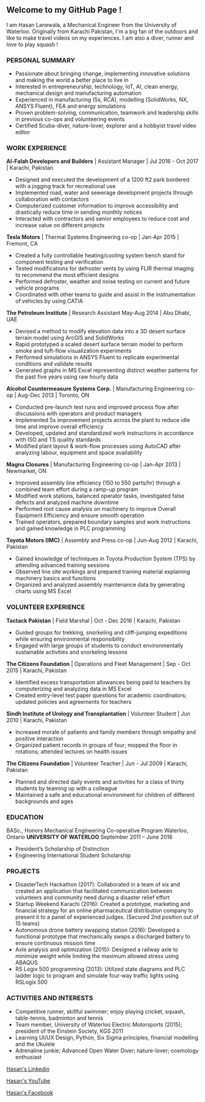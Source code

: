 ## Welcome to my GitHub Page ! 

I am Hasan Lanewala, a Mechanical Engineer from the University of Waterloo. Originally from Karachi Pakistan, I'm a big fan of the outdoors and like to make travel videos on my experiences. I am also a diver, runner and love to play squash !


### PERSONAL SUMMARY
- Passionate about bringing change, implementing innovative solutions and making the world a better place to live in
- Interested in entrepreneurship, technology, IoT, AI, clean energy, mechanical design and manufacturing automation
-	Experienced in manufacturing (5s, RCA), modelling (SolidWorks, NX, ANSYS Fluent), FEA and energy simulations
- Proven problem-solving, communication, teamwork and leadership skills in previous co-ops and volunteering events
- Certified Scuba-diver, nature-lover, explorer and a hobbyist travel video editor


### WORK EXPERIENCE
**Al-Falah Developers and Builders** | Assistant Manager | Jul 2016 - Oct 2017 | Karachi, Pakistan
- Designed and executed the development of a 1200 ft2 park bordered with a jogging track for recreational use
- Implemented road, water and sewerage development projects through collaboration with contactors 
-	Computerized customer information to improve accessibility and drastically reduce time in sending monthly notices
-	Interacted with contractors and senior employees to reduce cost and increase value on different projects

**Tesla Motors** | Thermal Systems Engineering co-op |	Jan-Apr 2015 | Fremont, CA
- Created a fully controllable heating/cooling system bench stand for component testing and verification
-	Tested modifications for defroster vents by using FLIR thermal imaging to recommend the most efficient designs
-	Performed defroster, weather and noise testing on current and future vehicle programs
-	Coordinated with other teams to guide and assist in the instrumentation of vehicles by using CATIA

**The Petroleum Institute** | Research Assistant	May-Aug 2014 | Abu Dhabi, UAE
-	Devised a method to modify elevation data into a 3D desert surface terrain model using ArcGIS and SolidWorks
-	Rapid prototyped a scaled desert surface terrain model to perform smoke and tuft-flow visualization experiments 
-	Performed simulations in ANSYS Fluent to replicate experimental conditions and validate results
-	Generated graphs in MS Excel representing distinct weather patterns for the past five years using raw hourly data

**Alcohol Countermeasure Systems Corp.**  | Manufacturing Engineering co-op	| Aug-Dec 2013 | Toronto, ON
-	Conducted pre-launch test runs and improved process flow after discussions with operators and product managers
-	Implemented 5s improvement projects across the plant to reduce idle time and improve overall efficiency
-	Developed, updated and standardized work instructions in accordance with ISO and TS quality standards
-	Modified plant layout & work-flow processes using AutoCAD after analyzing labour, equipment and space availability

**Magna Closures** | Manufacturing Engineering co-op |	Jan-Apr 2013 | Newmarket, ON
-	Improved assembly line efficiency (150 to 550 parts/hr) through a combined team effort during a ramp-up program
-	Modified work stations, balanced operator tasks, investigated false defects and analyzed machine downtime
-	Performed root cause analysis on machinery to improve Overall Equipment Efficiency and ensure smooth operation
-	Trained operators, prepared boundary samples and work instructions and gained knowledge in PLC programming 

**Toyota Motors (IMC)** | Assembly and Press co-op	| Jun-Aug 2012 | Karachi, Pakistan
-	Gained knowledge of techniques in Toyota Production System (TPS) by attending advanced training sessions 
-	Observed line site workings and prepared training material explaining machinery basics and functions
-	Organized and analyzed assembly maintenance data by generating charts using MS Excel


### VOLUNTEER EXPERIENCE

**Tactack Pakistan** | Field Marshal |	Oct - Dec 2016 | Karachi, Pakistan
-	Guided groups for trekking, snorkeling and cliff-jumping expeditions while ensuring environmental responsibility
-	Engaged with large groups of students to conduct environmentally sustainable activities and snorkeling lessons

**The Citizens Foundation** | Operations and Fleet Management	| Sep - Oct 2015 | Karachi, Pakistan
-	Identified excess transportation allowances being paid to teachers by computerizing and analyzing data in MS Excel 
-	Created entry-level test paper questions for academic coordinators; updated policies and agreements for teachers

**Sindh Institute of Urology and Transplantation** | Volunteer Student	| Jun 2010 | Karachi, Pakistan
-	Increased morale of patients and family members through empathy and positive interaction
-	Organized patient records in groups of four; mopped the floor in rotations; attended lectures on health issues

**The Citizens Foundation** | Volunteer Teacher |	Jun - Jul 2009 | Karachi, Pakistan
-	Planned and directed daily events and activities for a class of thirty students by teaming up with a colleague
-	Maintained a safe and educational environment for children of different backgrounds and ages


### EDUCATION

BASc., Honors Mechanical Engineering Co-operative Program	Waterloo, Ontario
**UNIVERSITY OF WATERLOO**	September 2011 – June 2016
-	President’s Scholarship of Distinction
-	Engineering International Student Scholarship


### PROJECTS

-	DisasterTech Hackathon (2017): Collaborated in a team of six and created an application that facilitated communication between volunteers and community need during a disaster relief effort
-	Startup Weekend Karachi (2016): Created a prototype, marketing and financial strategy for an online pharmaceutical distribution company to present it to a panel of experienced judges. (Secured 2nd position out of 15 teams)
-	Autonomous drone battery swapping station (2016): Developed a functional prototype that mechanically swaps a discharged battery to ensure continuous mission time
-	Axle analysis and optimization (2015): Designed a railway axle to minimize weight while limiting the maximum allowed stress using ABAQUS
-	RS Logix 500 programming (2013): Utilized state diagrams and PLC ladder logic to program and simulate four-way traffic lights using RSLogix 500


### ACTIVITIES AND INTERESTS
-	Competitive runner, skillful swimmer; enjoy playing cricket, squash, table-tennis, badminton and tennis
-	Team member, University of Waterloo Electric Motorsports (2015); president of the Einstein Society, KGS 2011
-	Learning UI/UX Design, Python, Six Sigma principles, financial modelling and the Ukulele
-	Adrenaline junkie; Advanced Open Water Diver; nature-lover; cosmology enthusiast 


[Hasan's Linkedin](https://ca.linkedin.com/in/hlanewala)

[Hasan's YouTube](https://www.youtube.com/user/TheHasanlanewala)

[Hasan's Facebook](https://www.facebook.com/hassan.lanewala)
